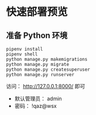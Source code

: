 # 快速部署预览

## 准备 Python 环境

    pipenv install
    pipenv shell
    python manage.py makemigrations
    python manage.py migrate
    python manage.py createsuperuser
    python manage.py runserver

访问： http://127.0.0.1:8000/ 即可

- 默认管理员： admin
- 密码： !qaz@wsx
